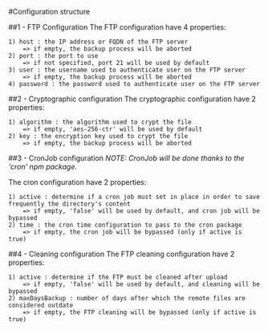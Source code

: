 #Configuration structure

##1 - FTP Configuration
The FTP configuration have 4 properties:

    1) host : the IP address or FQDN of the FTP server
        => if empty, the backup process will be aborted
    2) port : the port to use
        => if not specified, port 21 will be used by default
    3) user : the username used to authenticate user on the FTP server 
        => if empty, the backup process will be aborted
    4) password : the password used to authenticate user on the FTP server

##2 - Cryptographic configuration
The cryptographic configuration have 2 properties:

    1) algorithm : the algorithm used to crypt the file
        => if empty, 'aes-256-ctr' will be used by default
    2) key : the encryption key used to crypt the file
        => if empty, the backup process will be aborted
        
##3 - CronJob configuration
*NOTE: CronJob will be done thanks to the 'cron' npm package.*

The cron configuration have 2 properties:

    1) active : determine if a cron job must set in place in order to save frequently the directory's content
        => if empty, 'false' will be used by default, and cron job will be bypassed
    2) time : the cron time configuration to pass to the cron package
        => if empty, the cron job will be bypassed (only if active is true)
        
##4 - Cleaning configuration
The FTP cleaning configuration have 2 properties:

    1) active : determine if the FTP must be cleaned after upload
        => if empty, 'false' will be used by default, and cleaning will be bypassed
    2) maxDaysBackup : number of days after which the remote files are considered outdate
        => if empty, the FTP cleaning will be bypassed (only if active is true)